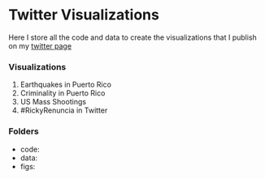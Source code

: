 # Twitter Visualizations

Here I store all the code and data to create the visualizations that I publish on my [twitter page](https://twitter.com/RJANunez)

### Visualizations
1. Earthquakes in Puerto Rico
2. Criminality in Puerto Rico
3. US Mass Shootings
4. #RickyRenuncia in Twitter

### Folders
* code: 
* data:
* figs:
